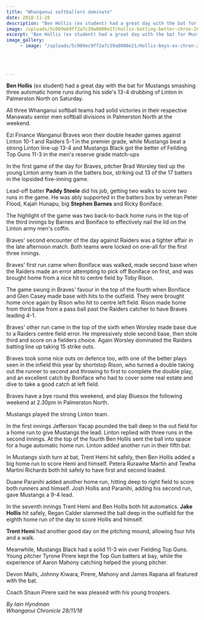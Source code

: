 ```yaml
---
title: "Whanganui softballers dominate"
date: 2018-11-28
description: "Ben Hollis (ex student) had a great day with the bat for Mustangs smashing three automatic home runs during his side's..."
image: /uploads/5c009eb9ff2a7c39a8000e1f/hollis-batting-better-chron-28-nov.PNG
excerpt: "Ben Hollis (ex student) had a great day with the bat for Mustangs smashing three automatic home runs during his side's 13-4 drubbing of Linton in Palmerston North on Saturday."
image_gallery:
     - image: "/uploads/5c009ec9ff2a7c39a8000e21/Hollis-boys-ex-chron-28-Nov-team.PNG"
    
    
    
    
---
```


<p><span><strong>Ben Hollis</strong> (ex student) had a great day with the bat for Mustangs smashing three automatic home runs during his side's 13-4 drubbing of Linton in Palmerston North on Saturday.</span></p>
<p class="element element-paragraph">All three Whanganui softball teams had solid victories in their respective Manawatu senior men softball divisions in Palmerston North at the weekend.</p>
<p class="element element-paragraph">Ezi Finance Wanganui Braves won their double header games against Linton 10-1 and Raiders 5-1 in the premier grade, while Mustangs beat a strong Linton line-up 13-4 and Mustangs Black got the better of Feilding Top Guns 11-3 in the men's reserve grade match-ups</p>
<p class="element element-paragraph">In the first game of the day for Braves, pitcher Brad Worsley tied up the young Linton army team in the batters box, striking out 13 of the 17 batters in the lopsided five-inning game.</p>
<p class="element element-paragraph">Lead-off batter <strong>Paddy Steele</strong> did his job, getting two walks to score two runs in the game. He was ably supported in the batters box by veteran Peter Flood, Kajah Hunapu, big <strong>Stephen Barnes</strong> and Ricky Boniface.</p>
<p class="element element-paragraph">The highlight of the game was two back-to-back home runs in the top of the third innings by Barnes and Boniface to effectively nail the lid on the Linton army men's coffin.</p>
<p class="element element-paragraph">Braves' second encounter of the day against Raiders was a tighter affair in the late afternoon match. Both teams were locked on one-all for the first three innings.</p>
<p class="element element-paragraph">Braves' first run came when Boniface was walked, made second base when the Raiders made an error attempting to pick off Boniface on first, and was brought home from a nice hit to centre field by Toby Rison.</p>
<p class="element element-paragraph">The game swung in Braves' favour in the top of the fourth when Boniface and Glen Casey made base with hits to the outfield. They were brought home once again by Rison who hit to centre left field. Rison made home from third base from a pass ball past the Raiders catcher to have Braves leading 4-1.</p>
<p class="element element-paragraph">Braves' other run came in the top of the sixth when Worsley made base due to a Raiders centre field error. He impressively stole second base, then stole third and score on a fielders choice. Again Worsley dominated the Raiders batting line up taking 15 strike outs.</p>
<p class="element element-paragraph"><span>Braves took some nice outs on defence too, with one of the better plays seen in the infield this year by shortstop Rison, who turned a double taking out the runner to second and throwing to first to complete the double play, and an excellent catch by Boniface who had to cover some real estate and dive to take a good catch at left field.</span></p>
<p class="element element-paragraph">Braves have a bye round this weekend, and play Bluesox the following weekend at 2.30pm in Palmerston North.</p>
<p class="element element-paragraph">Mustangs played the strong Linton team.</p>
<p class="element element-paragraph">In the first innings Jefferson Yacap pounded the ball deep in the out field for a home run to give Mustangs the lead. Linton replied with three runs in the second innings. At the top of the fourth Ben Hollis sent the ball into space for a huge automatic home run. Linton added another run in their fifth bat.</p>
<p class="element element-paragraph">In Mustangs sixth turn at bat, Trent Hemi hit safely, then Ben Hollis added a big home run to score Hemi and himself. Petera Rurawhe Martin and Tewha Martini Richards both hit safely to have first and second loaded.</p>
<p class="element element-paragraph">Duane Paranihi added another home run, hitting deep to right field to score both runners and himself. Josh Hollis and Paranihi, adding his second run, gave Mustangs a 9-4 lead.</p>
<p class="element element-paragraph">In the seventh innings Trent Hemi and Ben Hollis both hit automatics. <strong>Jake Hollis</strong> hit safely, Regan Calder slammed the ball deep in the outfield for the eighth home run of the day to score Hollis and himself.</p>
<p class="element element-paragraph"><strong>Trent Hemi</strong> had another good day on the pitching mound, allowing four hits and a walk.</p>
<p class="element element-paragraph">Meanwhile, Mustangs Black had a solid 11-3 win over Fielding Top Guns. Young pitcher Tyrone Pirere kept the Top Gun batters at bay, while the experience of Aaron Mahony catching helped the young pitcher.</p>
<p class="element element-paragraph">Devon Maihi, Johnny Kiwara, Pirere, Mahony and James Rapana all featured with the bat.</p>
<p class="element element-paragraph">Coach Shaun Pirere said he was pleased with his young troopers.</p>
<p class="element element-paragraph"><em>By Iain Hyndman</em><br /><em>Whanganui Chronicle 28/11/18</em></p>

